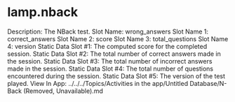 # lamp.nback

Description: The NBack test.
Slot Name: wrong_answers
Slot Name 1: correct_answers
Slot Name 2: score
Slot Name 3: total_questions
Slot Name 4: version
Static Data Slot #1: The computed score for the completed session.
Static Data Slot #2: The total number of correct answers made in the session.
Static Data Slot #3: The total number of incorrect answers made in the session.
Static Data Slot #4: The total number of questions encountered during the session.
Static Data Slot #5: The version of the test played.
View In App: ../../../Topics/Activities in the app/Untitled Database/N-Back (Removed, Unavailable).md